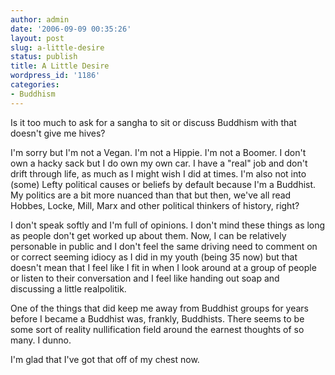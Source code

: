 ```yaml
---
author: admin
date: '2006-09-09 00:35:26'
layout: post
slug: a-little-desire
status: publish
title: A Little Desire
wordpress_id: '1186'
categories:
- Buddhism
---
```

Is it too much to ask for a sangha to sit or discuss Buddhism with that doesn't give me hives?

I'm sorry but I'm not a Vegan. I'm not a Hippie. I'm not a Boomer. I don't own a hacky sack but I do own my own car. I have a "real" job and don't drift through life, as much as I might wish I did at times. I'm also not into (some) Lefty political causes or beliefs by default because I'm a Buddhist. My politics are a bit more nuanced than that but then, we've all read Hobbes, Locke, Mill, Marx and other political thinkers of history, right?

I don't speak softly and I'm full of opinions. I don't mind these things as long as people don't get worked up about them.
Now, I can be relatively personable in public and I don't feel the same driving need to comment on or correct seeming idiocy as I did in my youth (being 35 now) but that doesn't mean that I feel like I fit in when I look around at a group of people or listen to their conversation and I feel like handing out soap and discussing a little realpolitik.

One of the things that did keep me away from Buddhist groups for years before I became a Buddhist was, frankly, Buddhists. There seems to be some sort of reality nullification field around the earnest thoughts of so many. I dunno.

I'm glad that I've got that off of my chest now.
